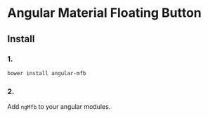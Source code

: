 # Angular Material Floating Button

## Install

### 1.

```bash
bower install angular-mfb
```

### 2.

Add `ngMfb` to your angular modules.

